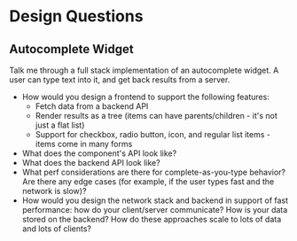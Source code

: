# Design Questions

## Autocomplete Widget

Talk me through a full stack implementation of an autocomplete widget. A user can type text into it, and get back results from a server.

- How would you design a frontend to support the following features:
  - Fetch data from a backend API
  - Render results as a tree (items can have parents/children - it's not just a flat list)
  - Support for checkbox, radio button, icon, and regular list items - items come in many forms
- What does the component's API look like?
- What does the backend API look like?
- What perf considerations are there for complete-as-you-type behavior? Are there any edge cases (for example, if the user types fast and the network is slow)?
- How would you design the network stack and backend in support of fast performance: how do your client/server communicate? How is your data stored on the backend? How do these approaches scale to lots of data and lots of clients?
